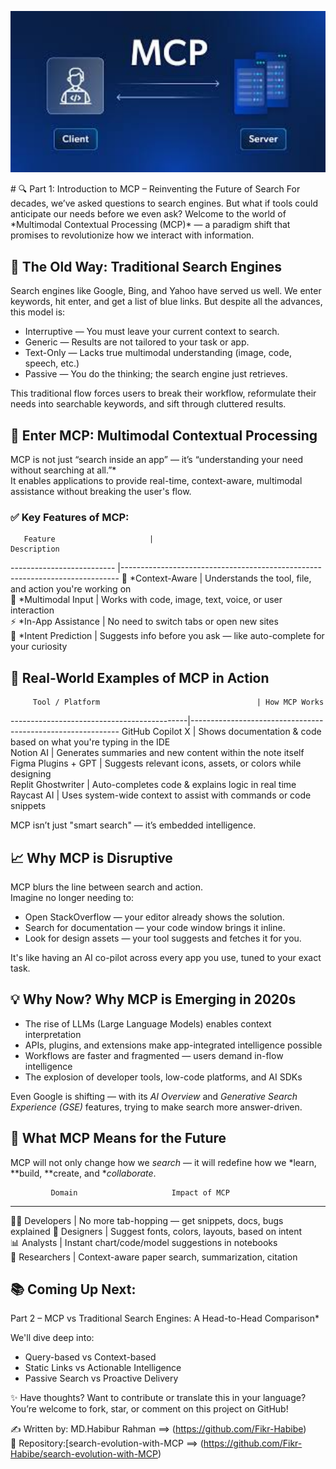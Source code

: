
<p align="center">
  <img src="../images/mcp-intro-banner.jpeg" alt="MCP Banner" width="100%" height="30%" />
</p>
# 🔍 Part 1: Introduction to MCP – Reinventing the Future of Search
For decades, we’ve asked questions to search engines. But what if tools could anticipate our needs before we even ask?  
Welcome to the world of *Multimodal Contextual Processing (MCP)* — a paradigm shift that promises to revolutionize how we interact with information.


## 🧭 The Old Way: Traditional Search Engines
Search engines like Google, Bing, and Yahoo have served us well. We enter keywords, hit enter, and get a list of blue links. But despite all the advances, this model is:

-  Interruptive — You must leave your current context to search.
-  Generic — Results are not tailored to your task or app.
-  Text-Only — Lacks true multimodal understanding (image, code, speech, etc.)
-  Passive — You do the thinking; the search engine just retrieves.

This traditional flow forces users to break their workflow, reformulate their needs into searchable keywords, and sift through cluttered results.


## 🧠 Enter MCP: Multimodal Contextual Processing
MCP is not just “search inside an app” — it’s “understanding your need without searching at all.”*  
It enables applications to provide real-time, context-aware, multimodal assistance without breaking the user's flow.

### ✅ Key Features of MCP:
       Feature                     |                               Description                                                                 
--------------------------         |-----------------------------------------------------------------------------
 🧠 *Context-Aware                | Understands the tool, file, and action you're working on                   
 💬 *Multimodal Input             | Works with code, image, text, voice, or user interaction                    
 ⚡ *In-App Assistance            | No need to switch tabs or open new sites                                   
 🎯 *Intent Prediction            | Suggests info before you ask — like auto-complete for your curiosity     



## 🔧 Real-World Examples of MCP in Action
         Tool / Platform                                   | How MCP Works                                                             
--------------------------------------------|------------------------------------------------------------
 GitHub Copilot X                         | Shows documentation & code based on what you're typing in the IDE        
 Notion AI                                | Generates summaries and new content within the note itself               
 Figma Plugins + GPT                      | Suggests relevant icons, assets, or colors while designing               
 Replit Ghostwriter                       | Auto-completes code & explains logic in real time                        
 Raycast AI                               | Uses system-wide context to assist with commands or code snippets        

MCP isn’t just "smart search" — it’s embedded intelligence.


## 📈 Why MCP is Disruptive
MCP blurs the line between search and action.  
Imagine no longer needing to:
- Open StackOverflow — your editor already shows the solution.
- Search for documentation — your code window brings it inline.
- Look for design assets — your tool suggests and fetches it for you.

It's like having an AI co-pilot across every app you use, tuned to your exact task.



## 💡 Why Now? Why MCP is Emerging in 2020s
- The rise of LLMs (Large Language Models) enables context interpretation  
- APIs, plugins, and extensions make app-integrated intelligence possible  
- Workflows are faster and fragmented — users demand in-flow intelligence  
- The explosion of developer tools, low-code platforms, and AI SDKs  

Even Google is shifting — with its *AI Overview* and *Generative Search Experience (GSE)* features, trying to make search more answer-driven.


## 🔮 What MCP Means for the Future
MCP will not only change how we *search* — it will redefine how we *learn, **build, **create, and **collaborate*.

             Domain                     Impact of MCP                                         
------------------------------------------------------------------------
 👩‍💻 Developers             | No more tab-hopping — get snippets, docs, bugs explained 
 🎨 Designers              | Suggest fonts, colors, layouts, based on intent        
 📊 Analysts               | Instant chart/code/model suggestions in notebooks     
 🧪 Researchers            | Context-aware paper search, summarization, citation   



## 📚 Coming Up Next:  
Part 2 – MCP vs Traditional Search Engines: A Head-to-Head Comparison*

We'll dive deep into:
- Query-based vs Context-based
- Static Links vs Actionable Intelligence
- Passive Search vs Proactive Delivery


✨ Have thoughts? Want to contribute or translate this in your language?  
You’re welcome to fork, star, or comment on this project on GitHub!

✍ Written by: MD.Habibur Rahman  ==> (https://github.com/Fikr-Habibe)  
📁 Repository:[search-evolution-with-MCP   ==> (https://github.com/Fikr-Habibe/search-evolution-with-MCP)
